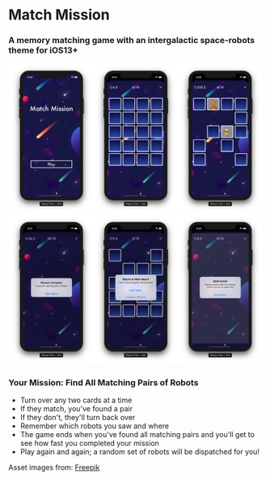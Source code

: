 #  Match Mission

<h3> A memory matching game with an intergalactic space-robots theme for iOS13+ </h3>

![Mainscreen, No matches, Some matches](Screenshots/set1.png)
![Mainscreen, No matches, Some matches](Screenshots/set2.png)

<h3> Your Mission: Find All Matching Pairs of Robots </h3>

- Turn over any two cards at a time
- If they match, you've found a pair
- If they don't, they'll turn back over 
- Remember which robots you saw and where
- The game ends when you've found all matching pairs and you'll get to see how fast you completed your mission
- Play again and again; a random set of robots will be dispatched for you!


Asset images from:
<a href="http://www.freepik.com">Freepik</a> 
